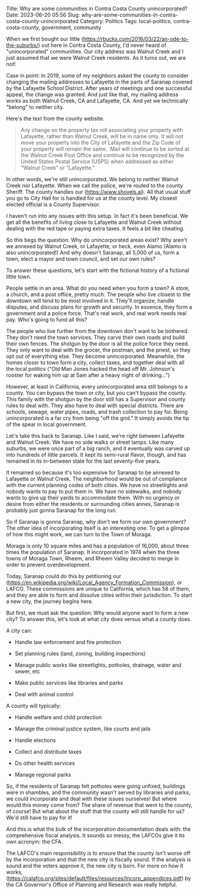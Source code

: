Title: Why are some communities in Contra Costa County unincorporated?
Date: 2023-06-20 05:56
Slug: why-are-some-communities-in-contra-costa-county-unincorporated
Category: Politics
Tags: local-politics, contra-costa-county, government, community

When we first bought our little (https://rbucks.com/2016/03/22/an-ode-to-the-suburbs/) out here in Contra Costa County, I'd never heard of "unincorporated" communities. Our city address was Walnut Creek and I just assumed that we were Walnut Creek residents. As it turns out, we are not!

Case in point: In 2019, some of my neighbors asked the county to consider changing the mailing addresses to Lafayette in the parts of Saranap covered by the Lafayette School District. After years of meetings and one successful appeal, the change was granted. And just like that, my mailing address works as both Walnut Creek, CA and Lafayette, CA. And yet we technically "belong" to neither city.

Here's the text from the county website.

> Any change on the property tax roll associating your property with Lafayette, rather than Walnut Creek, will be in name only. It will not move your property into the City of Lafayette and the Zip Code of your property will remain the same.  Mail will continue to be sorted at the Walnut Creek Post Office and continue to be recognized by the United States Postal Service (USPS) when addressed as either “Walnut Creek” or “Lafayette.”

In other words, we're still unincorporated. We belong to neither Walnut Creek nor Lafayette. When we call the police, we're routed to the county Sheriff. The county handles our (https://www.shovels.ai). All that usual stuff you go to City Hall for is handled for us at the county level. My closest elected official is a County Supervisor.

I haven't run into any issues with this setup. In fact it's been beneficial. We get all the benefits of living close to Lafayette and Walnut Creek without dealing with the red tape or paying extra taxes. It feels a bit like cheating.

So this begs the question: Why do unincorporated areas exist? Why aren't we annexed by Walnut Creek, or Lafayette, or heck, even Alamo (Alamo is also unincorporated!) And why doesn't Saranap, all 5,000 of us, form a town, elect a mayor and town council, and set our own rules? 

To answer these questions, let's start with the fictional history of a fictional little town. 

People settle in an area. What do you need when you form a town? A store, a church, and a post office, pretty much. The people who live closest to the downtown will tend to be most involved in it. They'll organize, handle disputes, and discuss plans for growth and security. In essence, they form a government and a police force. That's real work, and real work needs real pay. Who's going to fund all this?

The people who live further from the downtown don't want to be bothered. They don't need the town services. They carve their own roads and build their own fences. The shotgun by the door is all the police force they need. They only want to deal with the grocer, the postman, and the priest, so they opt out of everything else. They become unincorporated. Meanwhile, the homes closer to town form a city, collect taxes, and together deal with all the local politics ("Old Man Jones hacked the head off Mr. Johnson's rooster for waking him up at 5am after a heavy night of drinking...")

However, at least in California, every unincorporated area still belongs to a county. You can bypass the town or city, but you can't bypass the county. This family with the shotgun by the door still has a Supervisor and county rules to deal with. They also have to deal with special districts. There are schools, sewage, water pipes, roads, and trash collection to pay for. Being unincorporated is a far cry from being "off the grid." It simply avoids the tip of the spear in local government. 

Let's take this back to Saranap. Like I said, we're right between Lafayette and Walnut Creek. We have no side walks or street lamps. Like many suburbs, we were once part of a big ranch, and it eventually was carved up into hundreds of little parcels. It kept its semi-rural flavor, though, and has remained in its in-between state for the last seventy-five years. 

It remained so because it's too expensive for Saranap to be annexed to Lafayette or Walnut Creek. The neighborhood would be out of compliance with the current planning codes of both cities. We have no streetlights and nobody wants to pay to put them in. We have no sidewalks, and nobody wants to give up their yards to accommodate them. With no urgency or desire from either the residents or surrounding cities annex, Saranap is probably just gonna Saranap for the long run. 

So if Saranap is gonna Saranap, why don't we form our own government? The other idea of incorporating itself is an interesting one. To get a glimpse of how this might work, we can turn to the Town of Moraga.

Moraga is only 10 square miles and has a population of 16,000, about three times the population of Saranap. It incorporated in 1974 when the three towns of Moraga Town, Rheem, and Rheem Valley decided to merge in order to prevent overdevelopment. 

Today, Saranap could do this by petitioning our (https://en.wikipedia.org/wiki/Local_Agency_Formation_Commission), or LAFCO. These commissions are unique to California, which has 58 of them, and they are able to form and dissolve cities within their jurisdiction. To start a new city, the journey begins here. 

But first, we must ask the question: Why would anyone want to form a new city? To answer this, let's look at what city does versus what a county does.

A city can:

- Handle law enforcement and fire protection

- Set planning rules (land, zoning, building inspections)

- Manage public works like streetlights, potholes, drainage, water and sewer, etc

- Make public services like libraries and parks

- Deal with animal control

A county will typically:

- Handle welfare and child protection

- Manage the criminal justice system, like courts and jails

- Handle elections

- Collect and distribute taxes 

- Do other health services

- Manage regional parks

So, if the residents of Saranap felt potholes were going unfixed, buildings were in shambles, and the community wasn't served by libraries and parks, we could incorporate and deal with these issues ourselves! But where would this money come from? The share of revenue that went to the county, of course! But what about the stuff that the county will still handle for us? We'd still have to pay for it! 

And this is what the bulk of the incorporation documentation deals with: the comprehensive fiscal analysis. It sounds so messy, the LAFCOs give it its own acronym: the CFA. 

The LAFCO's main responsibility is to ensure that the county isn't worse off by the incorporation and that the new city is fiscally sound. If the analysis is sound and the voters approve it, the new city is born. For more on how it works, (https://calafco.org/sites/default/files/resources/Incorp_appendices.pdf) by the CA Governor's Office of Planning and Research was really helpful.